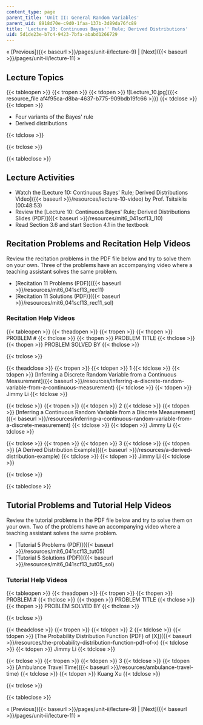 ```yaml
---
content_type: page
parent_title: 'Unit II: General Random Variables'
parent_uid: 8918d70e-c9d0-1faa-137b-3d89da76fc89
title: 'Lecture 10: Continuous Bayes'' Rule; Derived Distributions'
uid: 5d1de23e-b7c4-9423-7bfa-ababd1266729
---
```


« [Previous]({{< baseurl >}}/pages/unit-ii/lecture-9) | [Next]({{< baseurl >}}/pages/unit-ii/lecture-11) »

Lecture Topics
--------------

{{< tableopen >}}
{{< tropen >}}
{{< tdopen >}}
![Lecture_10.jpg]({{< resource_file af4f95ca-d8ba-4637-b775-909bdb19fc66 >}})
{{< tdclose >}}
{{< tdopen >}}


*   Four variants of the Bayes' rule
*   Derived distributions


{{< tdclose >}}

{{< trclose >}}

{{< tableclose >}}

Lecture Activities
------------------

*   Watch the [Lecture 10: Continuous Bayes' Rule; Derived Distributions Video]({{< baseurl >}}/resources/lecture-10-video) by Prof. Tsitsiklis (00:48:53)
*   Review the [Lecture 10: Continuous Bayes' Rule; Derived Distributions Slides (PDF)]({{< baseurl >}}/resources/mit6_041scf13_l10)
*   Read Section 3.6 and start Section 4.1 in the textbook

Recitation Problems and Recitation Help Videos
----------------------------------------------

Review the recitation problems in the PDF file below and try to solve them on your own. Three of the problems have an accompanying video where a teaching assistant solves the same problem.

*   [Recitation 11 Problems (PDF)]({{< baseurl >}}/resources/mit6_041scf13_rec11)
*   [Recitation 11 Solutions (PDF)]({{< baseurl >}}/resources/mit6_041scf13_rec11_sol)

### Recitation Help Videos

{{< tableopen >}}
{{< theadopen >}}
{{< tropen >}}
{{< thopen >}}
PROBLEM #
{{< thclose >}}
{{< thopen >}}
PROBLEM TITLE
{{< thclose >}}
{{< thopen >}}
PROBLEM SOLVED BY
{{< thclose >}}

{{< trclose >}}

{{< theadclose >}}
{{< tropen >}}
{{< tdopen >}}
1
{{< tdclose >}}
{{< tdopen >}}
[Inferring a Discrete Random Variable from a Continuous Measurement]({{< baseurl >}}/resources/inferring-a-discrete-random-variable-from-a-continuous-measurement)
{{< tdclose >}}
{{< tdopen >}}
Jimmy Li
{{< tdclose >}}

{{< trclose >}}
{{< tropen >}}
{{< tdopen >}}
2
{{< tdclose >}}
{{< tdopen >}}
[Inferring a Continuous Random Variable from a Discrete Measurement]({{< baseurl >}}/resources/inferring-a-continuous-random-variable-from-a-discrete-measurement)
{{< tdclose >}}
{{< tdopen >}}
Jimmy Li
{{< tdclose >}}

{{< trclose >}}
{{< tropen >}}
{{< tdopen >}}
3
{{< tdclose >}}
{{< tdopen >}}
[A Derived Distribution Example]({{< baseurl >}}/resources/a-derived-distribution-example)
{{< tdclose >}}
{{< tdopen >}}
Jimmy Li
{{< tdclose >}}

{{< trclose >}}

{{< tableclose >}}

Tutorial Problems and Tutorial Help Videos
------------------------------------------

Review the tutorial problems in the PDF file below and try to solve them on your own. Two of the problems have an accompanying video where a teaching assistant solves the same problem.

*   [Tutorial 5 Problems (PDF)]({{< baseurl >}}/resources/mit6_041scf13_tut05)
*   [Tutorial 5 Solutions (PDF)]({{< baseurl >}}/resources/mit6_041scf13_tut05_sol)

### Tutorial Help Videos

{{< tableopen >}}
{{< theadopen >}}
{{< tropen >}}
{{< thopen >}}
PROBLEM #
{{< thclose >}}
{{< thopen >}}
PROBLEM TITLE
{{< thclose >}}
{{< thopen >}}
PROBLEM SOLVED BY
{{< thclose >}}

{{< trclose >}}

{{< theadclose >}}
{{< tropen >}}
{{< tdopen >}}
2
{{< tdclose >}}
{{< tdopen >}}
[The Probability Distribution Function (PDF) of \[X\]]({{< baseurl >}}/resources/the-probability-distribution-function-pdf-of-x)
{{< tdclose >}}
{{< tdopen >}}
Jimmy Li
{{< tdclose >}}

{{< trclose >}}
{{< tropen >}}
{{< tdopen >}}
3
{{< tdclose >}}
{{< tdopen >}}
[Ambulance Travel Time]({{< baseurl >}}/resources/ambulance-travel-time)
{{< tdclose >}}
{{< tdopen >}}
Kuang Xu
{{< tdclose >}}

{{< trclose >}}

{{< tableclose >}}

« [Previous]({{< baseurl >}}/pages/unit-ii/lecture-9) | [Next]({{< baseurl >}}/pages/unit-ii/lecture-11) »